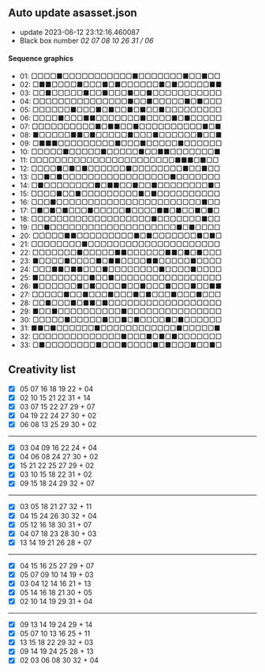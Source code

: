 ## Auto update asasset.json

* update 2023-06-12 23:12:16.460087
* Black box number _02 07 08 10 26 31 / 06_
#### Sequence graphics

* 01: □□□□■□□□□□□□□□□□■□□□□□□□■□□■□□
* 02: □■■□□□□■□□□■□■□□□□□□■□■□□□□□■■
* 03: □□■□□□□□■□□■□□□■□□■□□□□□□□□□□□
* 04: □□□□□□□□□□□□□□□■□□■□□□□□■□■□□□
* 05: □□□□□□■□□□■□■□□■□■□□■□□□□□□□□□
* 06: □□□□■□□□■■□□□□□□□■□□□□■□■□□□□□
* 07: □□□□□□□□□□■□■■□□■□□□□□□□□□□■□■
* 08: ■□□□□□■■□■□□□□□■□□□■□□□□□□■□□■
* 09: □■■■□□□□□□□□□■□□□■□□□□□■□□□□□□
* 10: □□□□□■□□□□□■□□□□□■□□■■□□□□□□□■
* 11: □□□□□□□□□□□□□□□□□□□□□□□■■■□■□□
* 12: □□□□■□■□■□□□□□□■□□□□□□□□■□□■□□
* 13: □□■□■□□□□□□□□□□□□□□□□□■□□□□□□□
* 14: □■□□□□□□□□■□■■□□■□□■□□□□□□□□■□
* 15: □□□□■□□■□□□□□□□□□■□■□□□□□□□□□□
* 16: □□□■□□□□□□□□□□□□□□□□□□□□□□□■□□
* 17: □■□■□■□□□■□□□□□■□□□□■■□■□□■□■□
* 18: □□□□□□□□□□□□□□□□□□□■□□□□□□□■□□
* 19: □□■□□□□□□□□□□□□□□□□□□□□■□■□□□□
* 20: □□□□□■■□□□□□□□□□■□■□□□□□□□■□■□
* 21: □□□□□□□□■□□□□□□□□□□□□□□□□□□□□□
* 22: □□□□□□□■□□□□□■■□□□□□□■■□■□■□□□
* 23: ■□□□□■□□□□■□■■□□□□■■□□□□□■□□□□
* 24: □□□■■□■■□□□■□□□□□□□□■□□□□■□□□□
* 25: ■□□□□□□□□■□□■□□□□□□□□□□□□□□□□□
* 26: ■□□□□□□■□■□□□□■□□■□□□■□□□■□□■■
* 27: □□□□□■□□■□□□■□□□■□■□□□■□□□■□□□
* 28: □□■□□□■□■■□■□□□□□□□□□□□□□□□□□□
* 29: ■□□■□□□□□□□□□□■□□□□□□□□□□□□□□□
* 30: □□□□□■□□□□□■□□■□■□□□□■□■□□□□□□
* 31: ■■□■□□□□□□■□□□□□□□□□□□□■□□□□□■
* 32: □□□□□□□□□□□□□□■□□□■□■□■□□□□□□□
* 33: □■□□□□□□□□■□□□■□□□□■□■□□□■□□■□
## Creativity list

- [x] 05 07 16 18 19 22 + 04
- [x] 02 10 15 21 22 31 + 14
- [x] 03 07 15 22 27 29 + 07
- [x] 04 19 22 24 27 30 + 02
- [x] 06 08 13 25 29 30 + 02
***
- [x] 03 04 09 16 22 24 + 04
- [x] 04 06 08 24 27 30 + 02
- [x] 15 21 22 25 27 29 + 02
- [x] 03 10 15 18 22 31 + 02
- [x] 09 15 18 24 29 32 + 07
***
- [x] 03 05 18 21 27 32 + 11
- [x] 04 15 24 26 30 32 + 04
- [x] 05 12 16 18 30 31 + 07
- [x] 04 07 18 23 28 30 + 03
- [x] 13 14 19 21 26 28 + 07
***
- [x] 04 15 16 25 27 29 + 07
- [x] 05 07 09 10 14 19 + 03
- [x] 03 04 12 14 16 21 + 13
- [x] 05 14 16 18 21 30 + 05
- [x] 02 10 14 19 29 31 + 04
***
- [x] 09 13 14 19 24 29 + 14
- [x] 05 07 10 13 16 25 + 11
- [x] 13 15 18 22 29 32 + 03
- [x] 09 14 19 24 25 28 + 13
- [x] 02 03 06 08 30 32 + 04
